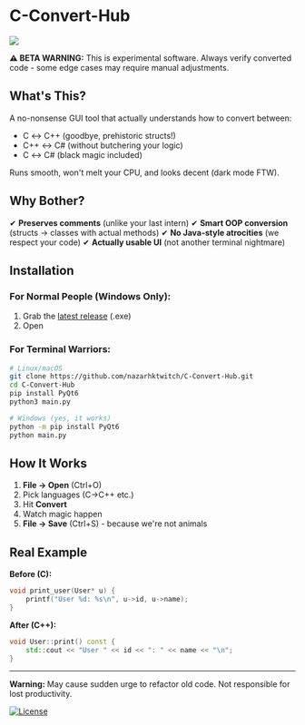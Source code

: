 # C-Convert-Hub  

![](demo.gif)

**⚠️ BETA WARNING:** This is experimental software. Always verify converted code - some edge cases may require manual adjustments.

## What's This?

A no-nonsense GUI tool that actually understands how to convert between:  
- C ↔ C++ (goodbye, prehistoric structs!)
- C++ ↔ C# (without butchering your logic)
- C ↔ C# (black magic included)

Runs smooth, won't melt your CPU, and looks decent (dark mode FTW).  

## Why Bother?

✔ **Preserves comments** (unlike your last intern)
✔ **Smart OOP conversion** (structs → classes with actual methods)
✔ **No Java-style atrocities** (we respect your code)
✔ **Actually usable UI** (not another terminal nightmare)

## Installation  

### For Normal People (Windows Only):  
1. Grab the [latest release](https://github.com/nazarhktwitch/C-Convert-Hub/releases) (.exe)
2. Open

### For Terminal Warriors:  
```bash
# Linux/macOS
git clone https://github.com/nazarhktwitch/C-Convert-Hub.git
cd C-Convert-Hub
pip install PyQt6
python3 main.py

# Windows (yes, it works)
python -m pip install PyQt6
python main.py
```

## How It Works  
1. **File → Open** (Ctrl+O)
2. Pick languages (C→C++ etc.)
3. Hit **Convert**
4. Watch magic happen
5. **File → Save** (Ctrl+S) - because we're not animals

## Real Example

**Before (C):**
```c
void print_user(User* u) {
    printf("User %d: %s\n", u->id, u->name);
}
```

**After (C++):**

```cpp
void User::print() const {
    std::cout << "User " << id << ": " << name << "\n";
}
```

---

**Warning:** May cause sudden urge to refactor old code. Not responsible for lost productivity.  

[![License](https://img.shields.io/badge/License-MIT-blue.svg)](LICENSE)
